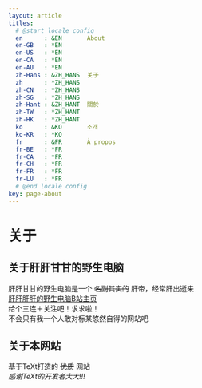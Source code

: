 ```yaml
---
layout: article
titles:
  # @start locale config
  en      : &EN       About
  en-GB   : *EN
  en-US   : *EN
  en-CA   : *EN
  en-AU   : *EN
  zh-Hans : &ZH_HANS  关于
  zh      : *ZH_HANS
  zh-CN   : *ZH_HANS
  zh-SG   : *ZH_HANS
  zh-Hant : &ZH_HANT  關於
  zh-TW   : *ZH_HANT
  zh-HK   : *ZH_HANT
  ko      : &KO       소개
  ko-KR   : *KO
  fr      : &FR       À propos
  fr-BE   : *FR
  fr-CA   : *FR
  fr-CH   : *FR
  fr-FR   : *FR
  fr-LU   : *FR
  # @end locale config
key: page-about
---
```

# 关于
## 关于肝肝甘甘的野生电脑  
肝肝甘甘的野生电脑是一个
~~名副其实的~~
肝帝，经常肝出逝来  
[肝肝肝肝的野生电脑B站主页](https://space.bilibili.com/1028045655)  
给个三连＋关注吧！求求啦！  
~~不会只有我一个人敢对标某悠然自得的网站吧~~  
## 关于本网站  
基于TeXt打造的
~~优质~~
网站  
_感谢TeXt的开发者大大!!!_
